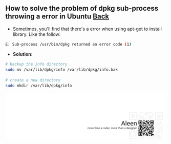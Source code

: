 ## How to solve the problem of dpkg sub-process throwing a error in Ubuntu [Back](./qa.md)

- Sometimes, you'll find that there's a error when using apt-get to install library. Like the follow:

```bash
E: Sub-process /usr/bin/dpkg returned an error code (1)
```

- **Solution**:

```bash
# backup the info directory
sudo mv /var/lib/dpkg/info /var/lib/dpkg/info.bak

# create a new directory
sudo mkdir /var/lib/dpkg/info


```

<a href="http://aleen42.github.io/" target="_blank" ><img src="./../pic/tail.gif"></a>
